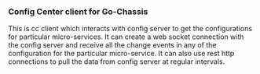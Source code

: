 ### Config Center client for Go-Chassis
This is cc client which interacts with config server to get the configurations for 
particular micro-services. It can create a web socket connection with the config server
and receive all the change events in any of the configuration for the particular micro-service.
It can also use rest http connections to pull the data from config server at regular intervals.
